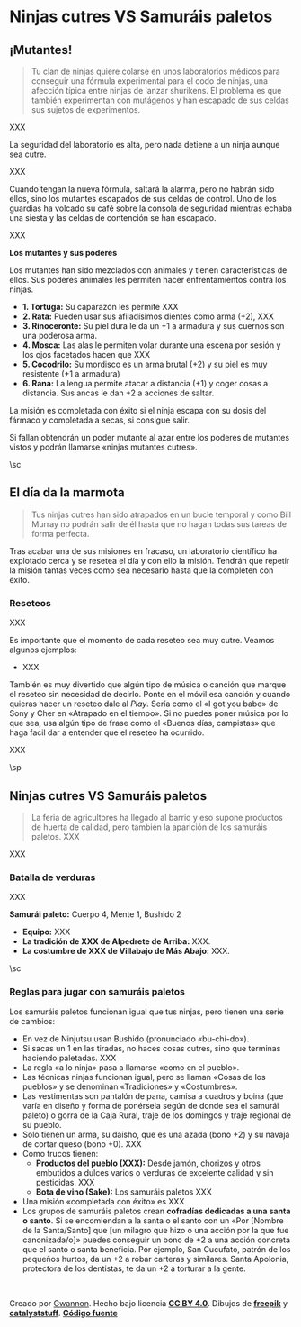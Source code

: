 # Ninjas cutres VS Samuráis paletos

## ¡Mutantes!

> Tu clan de ninjas quiere colarse en unos laboratorios médicos para conseguir una fórmula experimental para el codo de ninjas, una afección típica entre ninjas de lanzar shurikens. El problema es que también experimentan con mutágenos y han escapado de sus celdas sus sujetos de experimentos.

XXX

La seguridad del laboratorio es alta, pero nada detiene a un ninja aunque sea cutre.

XXX

Cuando tengan la nueva fórmula, saltará la alarma, pero no habrán sido ellos, sino los mutantes escapados de sus celdas de control. Uno de los guardias ha volcado su café sobre la consola de seguridad mientras echaba una siesta y las celdas de contención se han escapado.

XXX

**Los mutantes y sus poderes**

Los mutantes han sido mezclados con animales y tienen características de ellos. Sus poderes animales les permiten hacer enfrentamientos contra los ninjas. 

* **1. Tortuga:** Su caparazón les permite XXX
* **2. Rata:** Pueden usar sus afiladísimos dientes como arma (+2), XXX
* **3. Rinoceronte:** Su piel dura le da un +1 a armadura y sus cuernos son una poderosa arma.
* **4. Mosca:** Las alas le permiten volar durante una escena por sesión y los ojos facetados hacen que XXX
* **5. Cocodrilo:** Su mordisco es un arma brutal (+2) y su piel es muy resistente (+1 a armadura)
* **6. Rana:** La lengua permite atacar a distancia (+1) y coger cosas a distancia. Sus ancas le dan +2 a acciones de saltar.

La misión es completada con éxito si el ninja escapa con su dosis del fármaco y completada a secas, si consigue salir.

Si fallan obtendrán un poder mutante al azar entre los poderes de mutantes vistos y podrán llamarse «ninjas mutantes cutres».

\sc

## El día da la marmota

> Tus ninjas cutres han sido atrapados en un bucle temporal y como Bill Murray no podrán salir de él hasta que no hagan todas sus tareas de forma perfecta. 

Tras acabar una de sus misiones en fracaso, un laboratorio científico ha explotado cerca y se resetea el día y con ello la misión. Tendrán que repetir la misión tantas veces como sea necesario hasta que la completen con éxito. 

### Reseteos

XXX

Es importante que el momento de cada reseteo sea muy cutre. Veamos algunos ejemplos:

* XXX

También es muy divertido que algún tipo de música o canción que marque el reseteo sin necesidad de decirlo. Ponte en el móvil esa canción y cuando quieras hacer un reseteo dale al _Play_. Sería como el «I got you babe» de Sony y Cher en «Atrapado en el tiempo». Si no puedes poner música por lo que sea, usa algún tipo de frase como el «Buenos días, campistas» que haga facil dar a entender que el reseteo ha ocurrido.

XXX

\sp

## Ninjas cutres VS Samuráis paletos

> La feria de agricultores ha llegado al barrio y eso supone productos de huerta de calidad, pero también la aparición de los samuráis paletos. XXX

XXX

### Batalla de verduras

XXX

**Samurái paleto:** Cuerpo 4, Mente 1, Bushido 2
* **Equipo:** XXX
* **La tradición de XXX de Alpedrete de Arriba:** XXX.
* **La costumbre de XXX de Villabajo de Más Abajo:** XXX.

\sc

### Reglas para jugar con samuráis paletos

Los samuráis paletos funcionan igual que tus ninjas, pero tienen una serie de cambios:

* En vez de Ninjutsu usan Bushido (pronunciado «bu-chi-do»).
* Si sacas un 1 en las tiradas, no haces cosas cutres, sino que terminas haciendo paletadas. XXX
* La regla «a lo ninja» pasa a llamarse «como en el pueblo».
* Las técnicas ninjas funcionan igual, pero se llaman «Cosas de los pueblos» y se denominan «Tradiciones» y «Costumbres». 
* Las vestimentas son pantalón de pana, camisa a cuadros y boina (que varía en diseño y forma de ponérsela según de donde sea el samurái paleto) o gorra de la Caja Rural, traje de los domingos y traje regional de su pueblo.
* Solo tienen un arma, su daisho, que es una azada (bono +2) y su navaja de cortar queso (bono +0). XXX
* Como trucos tienen:
  * **Productos del pueblo (XXX):** Desde jamón, chorizos y otros embutidos a dulces varios o verduras de excelente calidad y sin pesticidas. XXX
  * **Bota de vino (Sake):** Los samuráis paletos XXX
* Una misión «completada con éxito» es XXX
* Los grupos de samuráis paletos crean **cofradías dedicadas a una santa o santo**. Si se encomiendan a la santa o el santo con un «Por [Nombre de la Santa/Santo] que [un milagro que hizo o una acción por la que fue canonizada/o]» puedes conseguir un bono de +2 a una acción concreta que el santo o santa beneficia. Por ejemplo, San Cucufato, patrón de los pequeños hurtos, da un +2 a robar carteras y similares. Santa Apolonia, protectora de los dentistas, te da un +2 a torturar a la gente.

&nbsp;

Creado por [Gwannon](https://linktr.ee/gwannon). Hecho bajo licencia **[CC BY 4.0](https://creativecommons.org/licenses/by/4.0/legalcode.es)**. Dibujos de **[freepik](https://www.freepik.com/free-vector/hand-drawn-ninja-element-collection_2562233.htm)** y **[catalyststuff](https://www.freepik.com/author/catalyststuff)**. **[Código fuente](https://github.com/gwannon/ideasRoleras/tree/main/NinjasCutres)**
